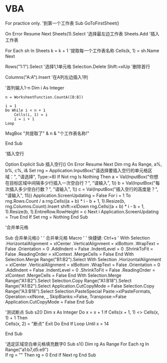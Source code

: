 # VBA
For practice only.
'到第一个工作表
Sub GoToFirstSheet()

On Error Resume Next
Sheets(1).Select             '选择最左边工作表
Sheets.Add                    '插入工作表

For Each sh In Sheets
k = k + 1                     '提取每一个工作表名称
Cells(k, 1) = sh.Name
Next

Rows("1:1").Select                '选择1,1单元格
Selection.Delete Shift:=xlUp  '删除首行


Columns("A:A").Insert        '在A列左边插入1列
   
                 
 '首列输入1-n
    Dim i As Integer
    
    n = WorksheetFunction.CountA([B:B])
    
    i = 1
    Do While i < n + 1
        Cells(i, 1) = i
        i = i + 1
    Loop
    
    
MsgBox "共提取了" & n & "个工作表名称!"

End Sub

'插入空行

Option Explicit
Sub 插入空行()
On Error Resume Next
Dim rng As Range, a%, b%, c%, i&
Set rng = Application.InputBox("请选择要插入空行的单元格区域：", "请选择", Type:=8)
If Not rng Is Nothing Then
a = Val(InputBox("你想在目标区域中间隔多少行插入一次空白行？", "请输入", 1))
b = Val(InputBox("每次插入多少空白行数？", "请输入", 1))
c = Val(InputBox("插入空行的高度是？", "请输入", 15))
Application.ScreenUpdating = False
For i = 1 To rng.Rows.Count / a
rng.Cells((a + b) * i - b + 1, 1).Resize(b, rng.Columns.Count).Insert shift:=xlDown
rng.Cells((a + b) * i - b + 1, 1).Resize(b, 1).EntireRow.RowHeight = c
Next i
Application.ScreenUpdating = True
End If
Set rng = Nothing
End Sub

'合并单元格

Sub 合并单元格()
'
' 合并单元格 Macro
'
' 快捷键: Ctrl+s
'
    With Selection
        .HorizontalAlignment = xlCenter
        .VerticalAlignment = xlBottom
        .WrapText = False
        .Orientation = 0
        .AddIndent = False
        .IndentLevel = 0
        .ShrinkToFit = False
        .ReadingOrder = xlContext
        .MergeCells = False
    End With
    Selection.Merge
    Range("B1:B2").Select
    With Selection
        .HorizontalAlignment = xlCenter
        .VerticalAlignment = xlBottom
        .WrapText = False
        .Orientation = 0
        .AddIndent = False
        .IndentLevel = 0
        .ShrinkToFit = False
        .ReadingOrder = xlContext
        .MergeCells = False
    End With
    Selection.Merge
    Range("A1:B2").Select
    Selection.Copy
    Range("A1:B18").Select
    Range("A1:B2").Select
    Application.CutCopyMode = False
    Selection.Copy
    Range("A3:B18").Select
    Selection.PasteSpecial Paste:=xlPasteFormats, Operation:=xlNone, _
        SkipBlanks:=False, Transpose:=False
    Application.CutCopyMode = False
End Sub

'测试断点
Sub s2()
 Dim x As Integer
 Do
   x = x + 1
   If Cells(x + 1, 1) <> Cells(x, 1) + 1 Then	
      Cells(x, 2) = "断点"
      Exit Do
   End If
 Loop Until x = 14

End Sub

'选定区域空白单元格填充数字0
Sub s1()
 Dim rg As Range
 For Each rg In Range("a1:b7,d5:e9")  
   If rg = "" Then
     rg = 0
   End If
  Next rg
End Sub
